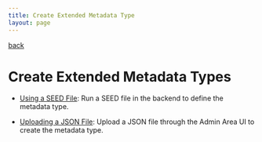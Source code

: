 ```yaml
---
title: Create Extended Metadata Type
layout: page
---
```


<a href="extended-metadata-type.html">back</a>


# Create Extended Metadata Types

* [Using a SEED File](create-extended-metadata-type-with-seeds-file.html): Run a SEED file in the backend to define the metadata type.

* [Uploading a JSON File](create-extended-metadata-type-with-json-file.html): Upload a JSON file through the Admin Area UI to create the metadata type.